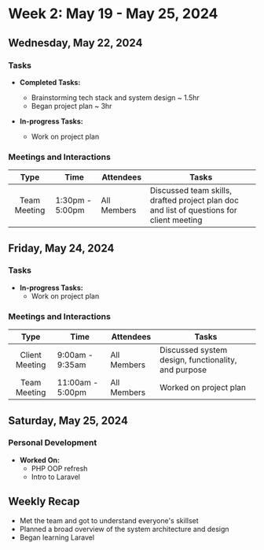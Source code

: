 # Week 2: May 19 - May 25, 2024

## Wednesday, May 22, 2024

### Tasks
- **Completed Tasks:**
  - Brainstorming tech stack and system design ~ 1.5hr
  - Began project plan ~ 3hr

- **In-progress Tasks:**
  - Work on project plan

### Meetings and Interactions
| Type | Time | Attendees | Tasks |
| :-------------: | ------------- |------------- |------------- |
| Team Meeting | 1:30pm - 5:00pm | All Members | Discussed team skills, drafted project plan doc and list of questions for client meeting |

## Friday, May 24, 2024

### Tasks
- **In-progress Tasks:**
  - Work on project plan

### Meetings and Interactions
| Type | Time | Attendees | Tasks |
| :-------------: | ------------- |------------- |------------- |
| Client Meeting | 9:00am - 9:35am | All Members | Discussed system design, functionality, and purpose |
| Team Meeting | 11:00am - 5:00pm | All Members | Worked on project plan |

## Saturday, May 25, 2024

### Personal Development
- **Worked On:**
  - PHP OOP refresh
  - Intro to Laravel

## Weekly Recap
- Met the team and got to understand everyone's skillset
- Planned a broad overview of the system architecture and design
- Began learning Laravel

